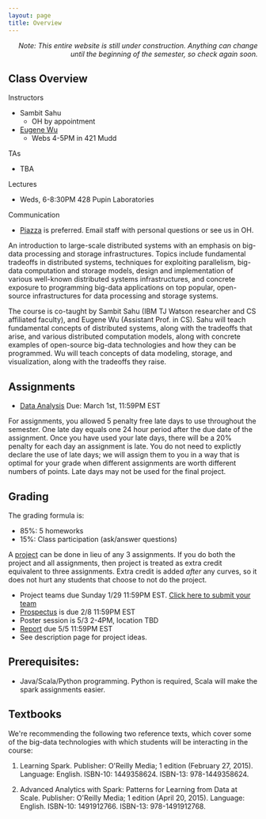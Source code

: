 ```yaml
---
layout: page
title: Overview
---
```


<p class="message" align="right">
  <i>Note: This entire website is still under construction.  Anything can change until the beginning
of the semester, so check again soon. </i>
</p>



## Class Overview

Instructors

* Sambit Sahu
  * OH by appointment
* [Eugene Wu](http://www.eugenewu.net)
  * Webs 4-5PM in 421 Mudd


TAs

* TBA

Lectures

* Weds, 6-8:30PM 428 Pupin Laboratories

Communication

* [Piazza](https://piazza.com/class/ivw3vig7hog5zc) is preferred.  Email staff with personal questions or see us in OH.


An introduction to large-scale distributed systems with an emphasis on big-data processing and storage infrastructures. Topics include fundamental tradeoffs in distributed systems, techniques for exploiting parallelism, big-data computation and storage models, design and implementation of various well-known distributed systems infrastructures, and concrete exposure to programming big-data applications on top popular, open-source infrastructures for data processing and storage systems.  

The course is co-taught by  Sambit Sahu (IBM TJ Watson researcher and CS affiliated faculty), and Eugene Wu (Assistant Prof. in CS). 
Sahu will teach fundamental concepts of distributed systems, along with the tradeoffs that arise, and various distributed computation models, along with concrete examples of open-source big-data technologies and how they can be programmed.  Wu will teach concepts of data modeling, storage, and visualization, along with the tradeoffs they raise.

## Assignments

* [Data Analysis](https://www.instabase.com/Aligator/4121_csds_hw_public/fs/Instabase%20Drive/HW3/)  Due: March 1st, 11:59PM EST


For assignments, you allowed 5 penalty free late days to use throughout the semester. One late day equals one 24 hour period after the due date of the assignment. Once you have used your late days, there will be a 20% penalty for each day an assignment is late. You do not need to explictly declare the use of late days; we will assign them to you in a way that is optimal for your grade when different assignments are worth different numbers of points. Late days may not be used for the final project.



## Grading

The grading formula is:

* 85%: 5 homeworks
* 15%: Class participation (ask/answer questions)

A [project](./proposals) can be done in lieu of any 3 assignments.  If you do both the project and all assignments, then project is treated as 
extra credit equivalent to three assignments.  Extra credit is added _after_ any curves, so it does not hurt any students that choose to not
do the project.

* Project teams due Sunday 1/29 11:59PM EST.  [Click here to submit your team](https://goo.gl/forms/qhXGFYPDPnHzjpDE2)
* [Prospectus](./proposals) is due 2/8 11:59PM EST
* Poster session is 5/3 2-4PM, location TBD
* [Report](./proposals) due 5/5 11:59PM EST
* See description page for project ideas.

## Prerequisites:

* Java/Scala/Python programming.  Python is required, Scala will make the spark assignments easier.

## Textbooks

We're recommending the following two reference texts, which cover some of the big-data technologies with which students will be interacting in the course:

1. Learning Spark.
Publisher: O'Reilly Media; 1 edition (February 27, 2015).  Language: English.  ISBN-10: 1449358624.
ISBN-13: 978-1449358624.

2. Advanced Analytics with Spark: Patterns for Learning from Data at Scale.
Publisher: O'Reilly Media; 1 edition (April 20, 2015). Language: English. ISBN-10: 1491912766. ISBN-13: 978-1491912768.


